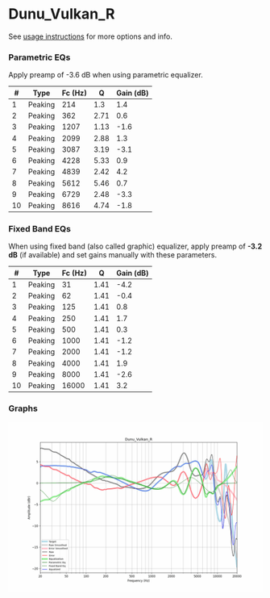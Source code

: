 # Dunu_Vulkan_R
See [usage instructions](https://github.com/jaakkopasanen/AutoEq#usage) for more options and info.

### Parametric EQs
Apply preamp of -3.6 dB when using parametric equalizer.

|   # | Type    |   Fc (Hz) |    Q |   Gain (dB) |
|-----|---------|-----------|------|-------------|
|   1 | Peaking |       214 | 1.3  |         1.4 |
|   2 | Peaking |       362 | 2.71 |         0.6 |
|   3 | Peaking |      1207 | 1.13 |        -1.6 |
|   4 | Peaking |      2099 | 2.88 |         1.3 |
|   5 | Peaking |      3087 | 3.19 |        -3.1 |
|   6 | Peaking |      4228 | 5.33 |         0.9 |
|   7 | Peaking |      4839 | 2.42 |         4.2 |
|   8 | Peaking |      5612 | 5.46 |         0.7 |
|   9 | Peaking |      6729 | 2.48 |        -3.3 |
|  10 | Peaking |      8616 | 4.74 |        -1.8 |

### Fixed Band EQs
When using fixed band (also called graphic) equalizer, apply preamp of **-3.2 dB** (if available) and set gains manually with these parameters.

|   # | Type    |   Fc (Hz) |    Q |   Gain (dB) |
|-----|---------|-----------|------|-------------|
|   1 | Peaking |        31 | 1.41 |        -4.2 |
|   2 | Peaking |        62 | 1.41 |        -0.4 |
|   3 | Peaking |       125 | 1.41 |         0.8 |
|   4 | Peaking |       250 | 1.41 |         1.7 |
|   5 | Peaking |       500 | 1.41 |         0.3 |
|   6 | Peaking |      1000 | 1.41 |        -1.2 |
|   7 | Peaking |      2000 | 1.41 |        -1.2 |
|   8 | Peaking |      4000 | 1.41 |         1.9 |
|   9 | Peaking |      8000 | 1.41 |        -2.6 |
|  10 | Peaking |     16000 | 1.41 |         3.2 |

### Graphs
![](./Dunu_Vulkan_R.png)
